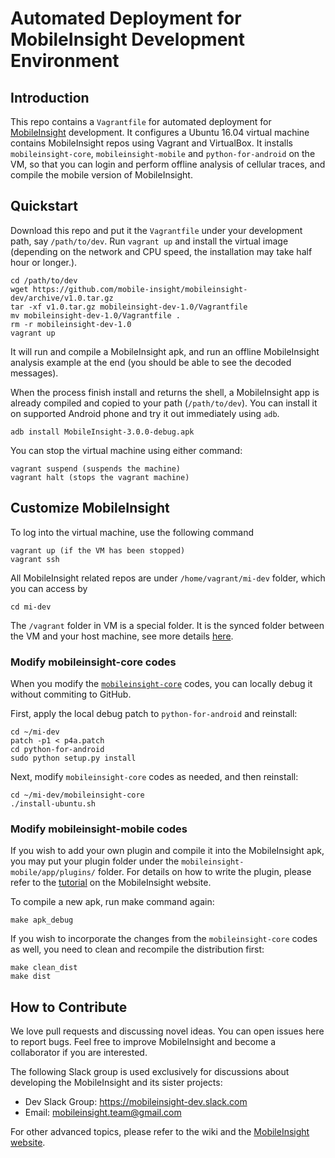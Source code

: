 Automated Deployment for MobileInsight Development Environment
==========


## Introduction

This repo contains a `Vagrantfile` for automated deployment for [MobileInsight](http://www.mobileinsight.net) development. It configures a Ubuntu 16.04 virtual machine contains MobileInsight repos using Vagrant and VirtualBox. It installs `mobileinsight-core`, `mobileinsight-mobile` and `python-for-android` on the VM, so that you can login and perform offline analysis of cellular traces, and compile the mobile version of MobileInsight.

## Quickstart

Download this repo and put it the `Vagrantfile` under your development path, say `/path/to/dev`. Run `vagrant up` and install the virtual image (depending on the network and CPU speed, the installation may take half hour or longer.). 

	cd /path/to/dev
	wget https://github.com/mobile-insight/mobileinsight-dev/archive/v1.0.tar.gz
	tar -xf v1.0.tar.gz mobileinsight-dev-1.0/Vagrantfile
	mv mobileinsight-dev-1.0/Vagrantfile .
	rm -r mobileinsight-dev-1.0
	vagrant up

It will run and compile a MobileInsight apk, and run an offline MobileInsight analysis example at the end (you should be able to see the decoded messages).

When the process finish install and returns the shell, a MobileInsight app is already compiled and copied to your path (`/path/to/dev`). You can install it on supported Android phone and try it out immediately using `adb`.

	adb install MobileInsight-3.0.0-debug.apk

You can stop the virtual machine using either command:

	vagrant suspend (suspends the machine)
	vagrant halt (stops the vagrant machine)

## Customize MobileInsight

To log into the virtual machine, use the following command

	vagrant up (if the VM has been stopped)
	vagrant ssh

All MobileInsight related repos are under `/home/vagrant/mi-dev` folder, which you can access by

	cd mi-dev

The `/vagrant` folder in VM is a special folder. It is the synced folder between the VM and your host machine, see more details [here](https://www.vagrantup.com/docs/synced-folders/).

### Modify mobileinsight-core codes

When you modify the [`mobileinsight-core`](https://github.com/mobile-insight/mobileinsight-core) codes, you can locally debug it without commiting to GitHub.

First, apply the local debug patch to `python-for-android` and reinstall:

	cd ~/mi-dev
	patch -p1 < p4a.patch
	cd python-for-android
	sudo python setup.py install

Next, modify `mobileinsight-core` codes as needed, and then reinstall:

	cd ~/mi-dev/mobileinsight-core
	./install-ubuntu.sh

### Modify mobileinsight-mobile codes

If you wish to add your own plugin and compile it into the MobileInsight apk, you may put your plugin folder under the `mobileinsight-mobile/app/plugins/` folder.
For details on how to write the plugin, please refer to the [tutorial](http://www.mobileinsight.net/tutorial-plugin.html) on the MobileInsight website.

To compile a new apk, run make command again:

	make apk_debug

If you wish to incorporate the changes from the `mobileinsight-core` codes as well, you need to clean and recompile the distribution first:

	make clean_dist
	make dist

## How to Contribute

We love pull requests and discussing novel ideas. You can open issues here to report bugs. Feel free to improve MobileInsight and become a collaborator if you are interested.

The following Slack group is used exclusively for discussions about developing the MobileInsight and its sister projects:

+ Dev Slack Group: https://mobileinsight-dev.slack.com
+ Email: mobileinsight.team@gmail.com

For other advanced topics, please refer to the wiki and the [MobileInsight website](http://www.mobileinsight.net).
